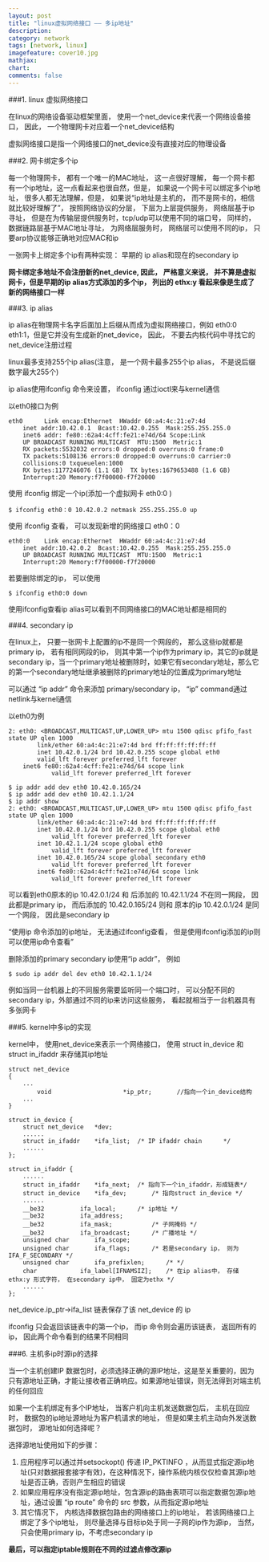 ```yaml
---
layout: post
title: "linux虚拟网络接口 —— 多ip地址"
description:
category: network
tags: [network, linux]
imagefeature: cover10.jpg
mathjax: 
chart:
comments: false
---
```


###1. linux 虚拟网络接口

在linux的网络设备驱动框架里面， 使用一个net_device来代表一个网络设备接口， 因此， 一个物理网卡对应着一个net_device结构

虚拟网络接口是指一个网络接口的net_device没有直接对应的物理设备

###2. 网卡绑定多个ip

每一个物理网卡， 都有一个唯一的MAC地址， 这一点很好理解， 每一个网卡都有一个ip地址，这一点看起来也很自然，但是， 如果说一个网卡可以绑定多个ip地址， 很多人都无法理解，但是， 如果说“ip地址是主机的， 而不是网卡的，相信就比较好理解了”， 按照网络协议的分层， 下层为上层提供服务， 网络层基于ip寻址， 但是在为传输层提供服务时，tcp/udp可以使用不同的端口号， 同样的， 数据链路层基于MAC地址寻址， 为网络层服务时， 网络层可以使用不同的ip， 只要arp协议能够正确地对应MAC和ip
 
一张网卡上绑定多个ip有两种实现： 早期的 ip alias和现在的secondary ip

**网卡绑定多地址不会注册新的net_device, 因此， 严格意义来说， 并不算是虚拟网卡，但是早期的ip alias方式添加的多个ip， 列出的 ethx:y  看起来像是生成了新的网络接口一样**

###3. ip alias

ip alias在物理网卡名字后面加上后缀从而成为虚拟网络接口，例如 eth0:0 eth1:1，但是它并没有生成新的net_device， 因此， 不要去内核代码中寻找它的net_device注册过程

linux最多支持255个ip alias(注意， 是一个网卡最多255个ip alias， 不是说后缀数字最大255个)

ip alias使用ifconfig 命令来设置， ifconfig 通过ioctl来与kernel通信

以eth0接口为例

	eth0      Link encap:Ethernet  HWaddr 60:a4:4c:21:e7:4d  
		inet addr:10.42.0.1  Bcast:10.42.0.255  Mask:255.255.255.0
		inet6 addr: fe80::62a4:4cff:fe21:e74d/64 Scope:Link
		UP BROADCAST RUNNING MULTICAST  MTU:1500  Metric:1
		RX packets:5532032 errors:0 dropped:0 overruns:0 frame:0
		TX packets:5108136 errors:0 dropped:0 overruns:0 carrier:0
		collisions:0 txqueuelen:1000 
		RX bytes:1177246076 (1.1 GB)  TX bytes:1679653488 (1.6 GB)
		Interrupt:20 Memory:f7f00000-f7f20000 

使用 ifconfig 绑定一个ip(添加一个虚拟网卡 eth0:0 )

	$ ifconfig eth0：0 10.42.0.2 netmask 255.255.255.0 up

使用 ifconfig 查看， 可以发现新增的网络接口 eth0：0

	eth0:0    Link encap:Ethernet  HWaddr 60:a4:4c:21:e7:4d  
		inet addr:10.42.0.2  Bcast:10.42.0.255  Mask:255.255.255.0
		UP BROADCAST RUNNING MULTICAST  MTU:1500  Metric:1
		Interrupt:20 Memory:f7f00000-f7f20000 

若要删除绑定的ip， 可以使用 

	$ ifconfig eth0:0 down

使用ifconfig查看ip alias可以看到不同网络接口的MAC地址都是相同的

###4. secondary ip

在linux上， 只要一张网卡上配置的ip不是同一个网段的， 那么这些ip就都是primary ip， 若有相同网段的ip， 则其中第一个ip作为primary ip，其它的ip就是secondary ip，当一个primary地址被删除时，如果它有secondary地址，那么它的第一个secondary地址继承被删除的primary地址的位置成为primary地址

可以通过 “ip addr” 命令来添加 primary/secondary ip， “ip” command通过netlink与kernel通信

以eth0为例

	2: eth0: <BROADCAST,MULTICAST,UP,LOWER_UP> mtu 1500 qdisc pfifo_fast state UP qlen 1000
    		link/ether 60:a4:4c:21:e7:4d brd ff:ff:ff:ff:ff:ff
    		inet 10.42.0.1/24 brd 10.42.0.255 scope global eth0
			valid_lft forever preferred_lft forever
		inet6 fe80::62a4:4cff:fe21:e74d/64 scope link 
       			valid_lft forever preferred_lft forever

	$ ip addr add dev eth0 10.42.0.165/24
	$ ip addr add dev eth0 10.42.1.1/24
	$ ip addr show
	2: eth0: <BROADCAST,MULTICAST,UP,LOWER_UP> mtu 1500 qdisc pfifo_fast state UP qlen 1000
    		link/ether 60:a4:4c:21:e7:4d brd ff:ff:ff:ff:ff:ff
    		inet 10.42.0.1/24 brd 10.42.0.255 scope global eth0
       			valid_lft forever preferred_lft forever
    		inet 10.42.1.1/24 scope global eth0
       			valid_lft forever preferred_lft forever
    		inet 10.42.0.165/24 scope global secondary eth0
       			valid_lft forever preferred_lft forever
    		inet6 fe80::62a4:4cff:fe21:e74d/64 scope link 
       			valid_lft forever preferred_lft forever

可以看到eth0原本的ip 10.42.0.1/24 和 后添加的  10.42.1.1/24 不在同一网段， 因此都是primary ip， 而后添加的 10.42.0.165/24 则和 原本的ip 10.42.0.1/24 是同一个网段， 因此是secondary ip

“使用ip 命令添加的ip地址， 无法通过ifconfig查看， 但是使用ifconfig添加的ip则可以使用ip命令查看”

删除添加的primary secondary ip使用“ip addr”， 例如

	$ sudo ip addr del dev eth0 10.42.1.1/24

例如当同一台机器上的不同服务需要监听同一个端口时， 可以分配不同的secondary ip，外部通过不同的ip来访问这些服务， 看起就相当于一台机器具有多张网卡 

###5. kernel中多ip的实现

kernel中， 使用net_device来表示一个网络接口， 使用 struct in_device 和 struct in_ifaddr 来存储其ip地址

	struct net_device
	{
		...
     		void                    *ip_ptr;       //指向一个in_device结构
		...
	} 

	struct in_device {
		struct net_device	*dev;
		......
		struct in_ifaddr	*ifa_list;	/* IP ifaddr chain		*/
		......
	};

	struct in_ifaddr {
		......
		struct in_ifaddr	*ifa_next;	/* 指向下一个in_ifaddr，形成链表*/
		struct in_device	*ifa_dev;		/* 指向struct in_device */
		......
		__be32			ifa_local;		/* ip地址 */
		__be32			ifa_address;
		__be32			ifa_mask;			/* 子网掩码 */
		__be32			ifa_broadcast;		/* 广播地址 */
		unsigned char		ifa_scope;
		unsigned char		ifa_flags;		/* 若是secondary ip， 则为IFA_F_SECONDARY */
		unsigned char		ifa_prefixlen;		/* */
		char			ifa_label[IFNAMSIZ];	/* 在ip alias中， 存储 ethx:y 形式字符， 在secondary ip中， 固定为ethx */
		......
	};

net_device.ip_ptr->ifa_list 链表保存了该 net_device 的 ip

ifconfig 只会返回该链表中的第一个ip， 而ip 命令则会遍历该链表， 返回所有的ip， 因此两个命令看到的结果不同相同

###6. 主机多ip时源ip的选择

当一个主机创建IP 数据包时，必须选择正确的源IP地址，这是至关重要的，因为只有源地址正确，才能让接收者正确响应。如果源地址错误，则无法得到对端主机的任何回应

如果一个主机绑定有多个IP地址， 当客户机向主机发送数据包后， 主机在回应时， 数据包的ip地址源地址为客户机请求的地址， 但是如果主机主动向外发送数据包时， 源地址如何选择呢？

选择源地址使用如下的步骤：

1. 应用程序可以通过并setsockopt() 传递 IP_PKTINFO ，从而显式指定源ip地址(只对数据报套接字有效)，在这种情况下，操作系统内核仅仅检查其源ip地址是否正确，否则产生相应的错误
2. 如果应用程序没有指定源ip地址，包含源ip的路由表项可以指定数据包源ip地址，通过设置 “ip route” 命令的 src 参数，从而指定源ip地址
3. 其它情况下， 内核选择数据包路由的网络接口上的ip地址， 若该网络接口上绑定了多个ip地址， 则尽量选择与目标ip处于同一子网的ip作为源ip， 当然， 只会使用primary ip，不考虑secondary ip

**最后，可以指定iptable规则在不同的过滤点修改源ip**
